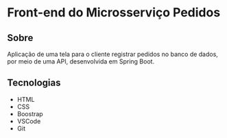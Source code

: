 # Front-end do Microsserviço Pedidos
## Sobre
Aplicação de uma tela para o cliente registrar pedidos no banco de dados, por meio de uma API, desenvolvida em Spring Boot. 

## Tecnologias
- HTML
- CSS
- Boostrap
- VSCode
- Git